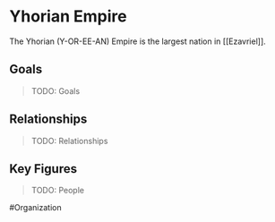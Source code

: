 # Yhorian Empire
The Yhorian (Y-OR-EE-AN) Empire is the largest nation in [[Ezavriel]]. 

## Goals
> TODO: Goals

## Relationships
> TODO: Relationships

## Key Figures
> TODO: People

#Organization